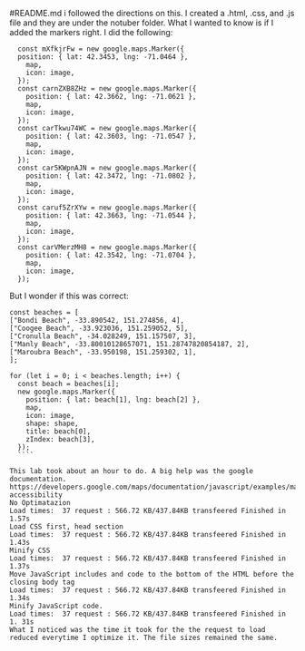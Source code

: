 #README.md
i followed the directions on this. I created a .html, .css, and .js file and they are under the notuber folder. 
What I wanted to know is if I added the markers right. I did the following:
```` 
  const mXfkjrFw = new google.maps.Marker({
  position: { lat: 42.3453, lng: -71.0464 },
    map,
    icon: image,
  });
  const carnZXB8ZHz = new google.maps.Marker({
    position: { lat: 42.3662, lng: -71.0621 },
    map,
    icon: image,
  });
  const carTkwu74WC = new google.maps.Marker({
    position: { lat: 42.3603, lng: -71.0547 },
    map,
    icon: image,
  });
  const car5KWpnAJN = new google.maps.Marker({
    position: { lat: 42.3472, lng: -71.0802 },
    map,
    icon: image,
  });
  const caruf5ZrXYw = new google.maps.Marker({
    position: { lat: 42.3663, lng: -71.0544 },
    map,
    icon: image,
  });
  const carVMerzMH8 = new google.maps.Marker({
    position: { lat: 42.3542, lng: -71.0704 },
    map,
    icon: image,
  });
````
  But I wonder if this was correct:
  ````
  const beaches = [
  ["Bondi Beach", -33.890542, 151.274856, 4],
  ["Coogee Beach", -33.923036, 151.259052, 5],
  ["Cronulla Beach", -34.028249, 151.157507, 3],
  ["Manly Beach", -33.80010128657071, 151.28747820854187, 2],
  ["Maroubra Beach", -33.950198, 151.259302, 1],
];

 for (let i = 0; i < beaches.length; i++) {
    const beach = beaches[i];
    new google.maps.Marker({
      position: { lat: beach[1], lng: beach[2] },
      map,
      icon: image,
      shape: shape,
      title: beach[0],
      zIndex: beach[3],
    });
    ````

This lab took about an hour to do. A big help was the google documentation.  
https://developers.google.com/maps/documentation/javascript/examples/marker-accessibility
No Optimatazion 
Load times:  37 request : 566.72 KB/437.84KB transfeered Finished in 1.57s
Load CSS first, head section
Load times:  37 request : 566.72 KB/437.84KB transfeered Finished in 1.43s
Minify CSS
Load times:  37 request : 566.72 KB/437.84KB transfeered Finished in 1.37s
Move JavaScript includes and code to the bottom of the HTML before the closing body tag
Load times:  37 request : 566.72 KB/437.84KB transfeered Finished in 1.34s
Minify JavaScript code. 
Load times:  37 request : 566.72 KB/437.84KB transfeered Finished in 1. 31s
What I noticed was the time it took for the the request to load reduced everytime I optimize it. The file sizes remained the same. 

